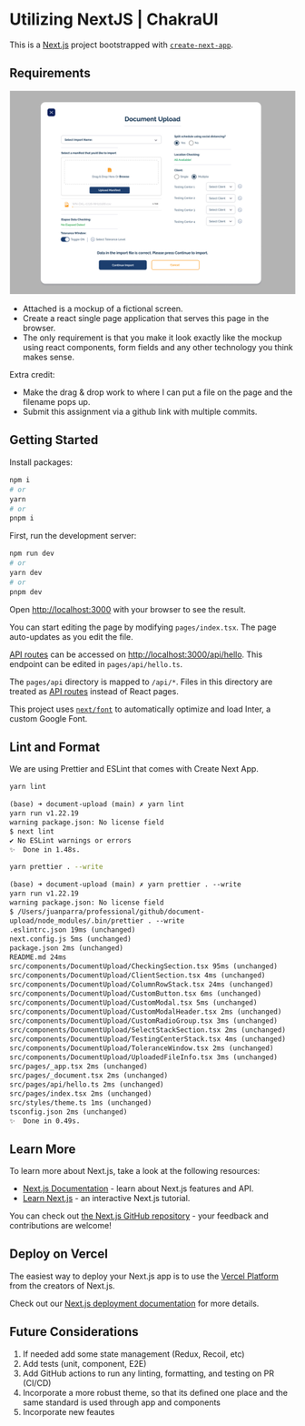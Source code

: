 # Utilizing NextJS | ChakraUI

This is a [Next.js](https://nextjs.org/) project bootstrapped with [`create-next-app`](https://github.com/vercel/next.js/tree/canary/packages/create-next-app).

## Requirements

![Assignment Design](./public/design.jpeg)

- Attached is a mockup of a fictional screen.
- Create a react single page application that serves this page in the browser.
- The only requirement is that you make it look exactly like the mockup using react components, form fields and any other technology you think makes sense.

Extra credit:

- Make the drag & drop work to where I can put a file on the page and the filename pops up.
- Submit this assignment via a github link with multiple commits.

## Getting Started

Install packages:

```bash
npm i
# or
yarn
# or
pnpm i
```

First, run the development server:

```bash
npm run dev
# or
yarn dev
# or
pnpm dev
```

Open [http://localhost:3000](http://localhost:3000) with your browser to see the result.

You can start editing the page by modifying `pages/index.tsx`. The page auto-updates as you edit the file.

[API routes](https://nextjs.org/docs/api-routes/introduction) can be accessed on [http://localhost:3000/api/hello](http://localhost:3000/api/hello). This endpoint can be edited in `pages/api/hello.ts`.

The `pages/api` directory is mapped to `/api/*`. Files in this directory are treated as [API routes](https://nextjs.org/docs/api-routes/introduction) instead of React pages.

This project uses [`next/font`](https://nextjs.org/docs/basic-features/font-optimization) to automatically optimize and load Inter, a custom Google Font.

## Lint and Format

We are using Prettier and ESLint that comes with Create Next App.

```bash
yarn lint
```

```terminal
(base) ➜ document-upload (main) ✗ yarn lint
yarn run v1.22.19
warning package.json: No license field
$ next lint
✔ No ESLint warnings or errors
✨  Done in 1.48s.
```

```bash
yarn prettier . --write
```

```terminal
(base) ➜ document-upload (main) ✗ yarn prettier . --write
yarn run v1.22.19
warning package.json: No license field
$ /Users/juanparra/professional/github/document-upload/node_modules/.bin/prettier . --write
.eslintrc.json 19ms (unchanged)
next.config.js 5ms (unchanged)
package.json 2ms (unchanged)
README.md 24ms
src/components/DocumentUpload/CheckingSection.tsx 95ms (unchanged)
src/components/DocumentUpload/ClientSection.tsx 4ms (unchanged)
src/components/DocumentUpload/ColumnRowStack.tsx 24ms (unchanged)
src/components/DocumentUpload/CustomButton.tsx 6ms (unchanged)
src/components/DocumentUpload/CustomModal.tsx 5ms (unchanged)
src/components/DocumentUpload/CustomModalHeader.tsx 2ms (unchanged)
src/components/DocumentUpload/CustomRadioGroup.tsx 3ms (unchanged)
src/components/DocumentUpload/SelectStackSection.tsx 2ms (unchanged)
src/components/DocumentUpload/TestingCenterStack.tsx 4ms (unchanged)
src/components/DocumentUpload/ToleranceWindow.tsx 2ms (unchanged)
src/components/DocumentUpload/UploadedFileInfo.tsx 3ms (unchanged)
src/pages/_app.tsx 2ms (unchanged)
src/pages/_document.tsx 2ms (unchanged)
src/pages/api/hello.ts 2ms (unchanged)
src/pages/index.tsx 2ms (unchanged)
src/styles/theme.ts 1ms (unchanged)
tsconfig.json 2ms (unchanged)
✨  Done in 0.49s.
```

## Learn More

To learn more about Next.js, take a look at the following resources:

- [Next.js Documentation](https://nextjs.org/docs) - learn about Next.js features and API.
- [Learn Next.js](https://nextjs.org/learn) - an interactive Next.js tutorial.

You can check out [the Next.js GitHub repository](https://github.com/vercel/next.js/) - your feedback and contributions are welcome!

## Deploy on Vercel

The easiest way to deploy your Next.js app is to use the [Vercel Platform](https://vercel.com/new?utm_medium=default-template&filter=next.js&utm_source=create-next-app&utm_campaign=create-next-app-readme) from the creators of Next.js.

Check out our [Next.js deployment documentation](https://nextjs.org/docs/deployment) for more details.

## Future Considerations

1. If needed add some state management (Redux, Recoil, etc)
2. Add tests (unit, component, E2E)
3. Add GitHub actions to run any linting, formatting, and testing on PR (CI/CD)
4. Incorporate a more robust theme, so that its defined one place and the same standard is used through app and components
5. Incorporate new feautes
